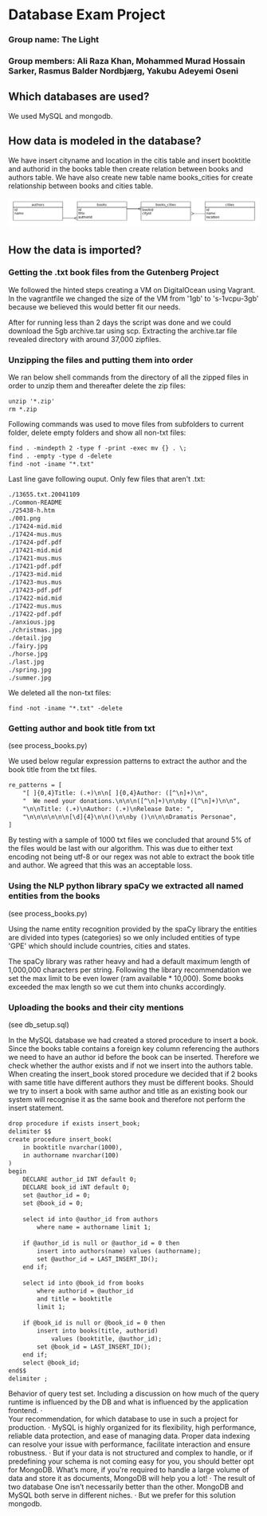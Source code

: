 # Database Exam Project

### Group name: The Light

### Group members: Ali Raza Khan, Mohammed Murad Hossain Sarker, Rasmus Balder Nordbjærg, Yakubu Adeyemi Oseni


## Which databases are used?
We used MySQL and mongodb.



## How data is modeled in the database?

We have insert cityname  and location in the citis table and  insert booktitle and authorid in the books table then create relation between books and authors table. We have also create new table name books_cities for create relationship between books and cities table.

![DB diagram](images/db_diagram.png)

## How the data is imported?

### Getting the .txt book files from the Gutenberg Project

We followed the hinted steps creating a VM on DigitalOcean using Vagrant. In the vagrantfile we changed the size of the VM from '1gb' to 's-1vcpu-3gb' because we believed this would better fit our needs.

After for running less than 2 days the script was done and we could download the 5gb archive.tar using scp. Extracting the archive.tar file revealed directory with around 37,000 zipfiles.

### Unzipping the files and putting them into order

We ran below shell commands from the directory of all the zipped files in order to unzip them and thereafter delete the zip files:

    unzip '*.zip'
    rm *.zip

Following commands was used to move files from subfolders to current folder, delete empty folders and show all non-txt files:

	find . -mindepth 2 -type f -print -exec mv {} . \;
	find . -empty -type d -delete
	find -not -iname "*.txt"

Last line gave following ouput. Only few files that aren't .txt:

	./13655.txt.20041109
	./Common-README
	./25438-h.htm
	./001.png
	./17424-mid.mid
	./17424-mus.mus
	./17424-pdf.pdf
	./17421-mid.mid
	./17421-mus.mus
	./17421-pdf.pdf
	./17423-mid.mid
	./17423-mus.mus
	./17423-pdf.pdf
	./17422-mid.mid
	./17422-mus.mus
	./17422-pdf.pdf
	./anxious.jpg
	./christmas.jpg
	./detail.jpg
	./fairy.jpg
	./horse.jpg
	./last.jpg
	./spring.jpg
	./summer.jpg

We deleted all the non-txt files:

	find -not -iname "*.txt" -delete

### Getting author and book title from txt

(see process_books.py)

We used below regular expression patterns to extract the author and the book title from the txt files. 

	re_patterns = [
        "[ ]{0,4}Title: (.+)\n\n[ ]{0,4}Author: ([^\n]+)\n",
        "  We need your donations.\n\n\n([^\n]+)\n\nby ([^\n]+)\n\n",
        "\n\nTitle: (.+)\nAuthor: (.+)\nRelease Date: ",
        "\n\n\n\n\n\n[\d]{4}\n\n()\n\nby ()\n\n\nDramatis Personae",
    ]

By testing with a sample of 1000 txt files we concluded that around 5% of the files would be last with our algorithm. This was due to either text encoding not being utf-8 or our regex was not able to extract the book title and author. We agreed that this was an acceptable loss.

### Using the NLP python library spaCy we extracted all named entities from the books

(see process_books.py)

Using the name entity recognition provided by the spaCy library the entities are divided into types (categories) so we only included entities of type 'GPE' which should include countries, cities and states.

The spaCy library was rather heavy and had a default maximum length of 1,000,000 characters per string. Following the library recommendation we set the max limit to be even lower (ram available * 10,000). Some books exceeded the max length so we cut them into chunks accordingly.

### Uploading the books and their city mentions

(see db_setup.sql)

In the MySQL database we had created a stored procedure to insert a book. Since the books table contains a foreign key column referencing the authors we need to have an author id before the book can be inserted. Therefore we check whether the author exists and if not we insert into the authors table.
When creating the insert_book stored procedure we decided that if 2 books with same title have different authors they must be different books. Should we try to insert a book with same author and title as an existing book our system will recognise it as the same book and therefore not perform the insert statement.

	drop procedure if exists insert_book;
	delimiter $$
	create procedure insert_book(
		in booktitle nvarchar(1000), 
		in authorname nvarchar(100)
	)
	begin
		DECLARE author_id INT default 0;
		DECLARE book_id iNT default 0;
		set @author_id = 0;
		set @book_id = 0;

		select id into @author_id from authors 
			where name = authorname limit 1;

		if @author_id is null or @author_id = 0 then
			insert into authors(name) values (authorname);
			set @author_id = LAST_INSERT_ID();
		end if;

		select id into @book_id from books 
			where authorid = @author_id 
			and title = booktitle
			limit 1;

		if @book_id is null or @book_id = 0 then
			insert into books(title, authorid) 
				values (booktitle, @author_id);
			set @book_id = LAST_INSERT_ID();
		end if;
		select @book_id;
	end$$
	delimiter ;








 
 
Behavior of query test set. Including a discussion on how much of the query runtime is influenced by the DB and what is influenced by the application frontend.
·        
Your recommendation, for which database to use in such a project for production.
·      MySQL is highly organized for its flexibility, high performance, reliable data protection, and ease of managing data. Proper data indexing can resolve your issue with performance, facilitate interaction and ensure robustness.
·      But if your data is not structured and complex to handle, or if predefining your schema is not coming easy for you, you should better opt for MongoDB. What’s more, if you're required to handle a large volume of data and store it as documents, MongoDB will help you a lot!
·      The result of two database  One isn’t necessarily better than the other. MongoDB and MySQL both serve in different niches.
·      But we prefer  for this solution mongodb.
                     
 

